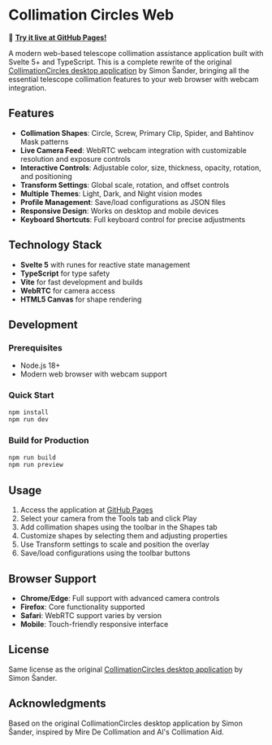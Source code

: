 # Collimation Circles Web

🔭 **[Try it live at GitHub Pages!](https://beshanoe.github.io/CollimationCircles/)**

A modern web-based telescope collimation assistance application built with Svelte 5+ and TypeScript. This is a complete rewrite of the original [CollimationCircles desktop application](https://github.com/simon-sandner/CollimationCircles) by Simon Šander, bringing all the essential telescope collimation features to your web browser with webcam integration.

## Features

- **Collimation Shapes**: Circle, Screw, Primary Clip, Spider, and Bahtinov Mask patterns
- **Live Camera Feed**: WebRTC webcam integration with customizable resolution and exposure controls
- **Interactive Controls**: Adjustable color, size, thickness, opacity, rotation, and positioning
- **Transform Settings**: Global scale, rotation, and offset controls
- **Multiple Themes**: Light, Dark, and Night vision modes
- **Profile Management**: Save/load configurations as JSON files
- **Responsive Design**: Works on desktop and mobile devices
- **Keyboard Shortcuts**: Full keyboard control for precise adjustments

## Technology Stack

- **Svelte 5** with runes for reactive state management
- **TypeScript** for type safety
- **Vite** for fast development and builds
- **WebRTC** for camera access
- **HTML5 Canvas** for shape rendering

## Development

### Prerequisites
- Node.js 18+
- Modern web browser with webcam support

### Quick Start
```bash
npm install
npm run dev
```

### Build for Production
```bash
npm run build
npm run preview
```

## Usage

1. Access the application at [GitHub Pages](https://user.github.io/CollimationCircles)
2. Select your camera from the Tools tab and click Play
3. Add collimation shapes using the toolbar in the Shapes tab
4. Customize shapes by selecting them and adjusting properties
5. Use Transform settings to scale and position the overlay
6. Save/load configurations using the toolbar buttons

## Browser Support

- **Chrome/Edge**: Full support with advanced camera controls
- **Firefox**: Core functionality supported  
- **Safari**: WebRTC support varies by version
- **Mobile**: Touch-friendly responsive interface

## License

Same license as the original [CollimationCircles desktop application](https://github.com/simon-sandner/CollimationCircles) by Simon Šander.

## Acknowledgments

Based on the original CollimationCircles desktop application by Simon Šander, inspired by Mire De Collimation and Al's Collimation Aid.
